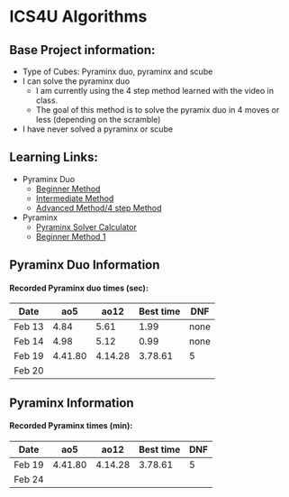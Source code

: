 # ICS4U Algorithms
<body>
  
  ## Base Project information:
   * Type of Cubes: Pyraminx duo, pyraminx and scube
   * I can solve the pyraminx duo
      * I am currently using the 4 step method learned with the video in class. 
      * The goal of this method is to solve the pyramix duo in 4 moves or less (depending on the scramble)
   * I have never solved a pyraminx or scube
   
  ## Learning Links:
   * Pyraminx Duo
     * [Beginner Method](https://www.youtube.com/watch?v=xB9OFNyi-Uk&feature=emb_title)
     * [Intermediate Method](https://www.youtube.com/watch?v=xRBGC4Bxv1w&feature=emb_title)
     * [Advanced Method/4 step Method](https://www.youtube.com/watch?v=P-Zt7GEyYuE&feature=emb_title)
   * Pyraminx
     * [Pyraminx Solver Calculator](https://rubiks-cube-solver.com/pyraminx/)
     * [Beginner Method 1](https://www.youtube.com/watch?v=YSvbXmU4aHM)
     

  ## Pyraminx Duo Information

  #### Recorded Pyraminx duo times (sec):
  | Date | ao5 | ao12 | Best time | DNF |
  |----- | --- | ---- | --------- | --- |
  Feb 13 | 4.84 | 5.61 | 1.99 | none |
  Feb 14 | 4.98 | 5.12 | 0.99 | none |
  Feb 19 | 4.41.80 |4.14.28|3.78.61| 5 |
  Feb 20 | 
  
  ## Pyraminx Information

  #### Recorded Pyraminx times (min):
  | Date | ao5 | ao12 | Best time | DNF |
  |----- | --- | ---- | --------- | --- |
  Feb 19 | 4.41.80 |4.14.28|3.78.61| 5 |
  Feb 24 | 
 
</body>
